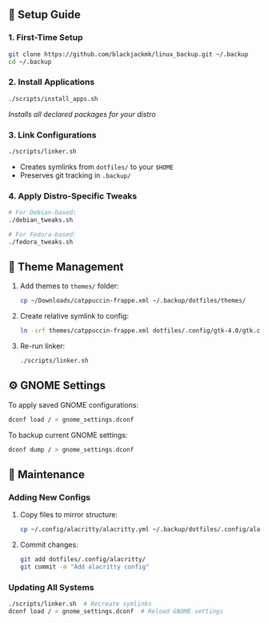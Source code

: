 ## 🚀 Setup Guide

### 1. First-Time Setup
```bash
git clone https://github.com/blackjackmk/linux_backup.git ~/.backup
cd ~/.backup
```

### 2. Install Applications
```bash
./scripts/install_apps.sh
```
*Installs all declared packages for your distro*

### 3. Link Configurations
```bash
./scripts/linker.sh
```
- Creates symlinks from `dotfiles/` to your `$HOME`
- Preserves git tracking in `.backup/`

### 4. Apply Distro-Specific Tweaks
```bash
# For Debian-based:
./debian_tweaks.sh

# For Fedora-based:
./fedora_tweaks.sh
```

## 🎨 Theme Management
1. Add themes to `themes/` folder:
   ```bash
   cp ~/Downloads/catppuccin-frappe.xml ~/.backup/dotfiles/themes/
   ```

2. Create relative symlink to config:
   ```bash
   ln -srf themes/catppuccin-frappe.xml dotfiles/.config/gtk-4.0/gtk.css
   ```

3. Re-run linker:
   ```bash
   ./scripts/linker.sh
   ```

## ⚙️ GNOME Settings
To apply saved GNOME configurations:
```bash
dconf load / < gnome_settings.dconf
```

To backup current GNOME settings:
```bash
dconf dump / > gnome_settings.dconf
```

## 🔄 Maintenance
### Adding New Configs
1. Copy files to mirror structure:
   ```bash
   cp ~/.config/alacritty/alacritty.yml ~/.backup/dotfiles/.config/alacritty/
   ```
2. Commit changes:
   ```bash
   git add dotfiles/.config/alacritty/
   git commit -m "Add alacritty config"
   ```

### Updating All Systems
```bash
./scripts/linker.sh  # Recreate symlinks
dconf load / < gnome_settings.dconf  # Reload GNOME settings
```
